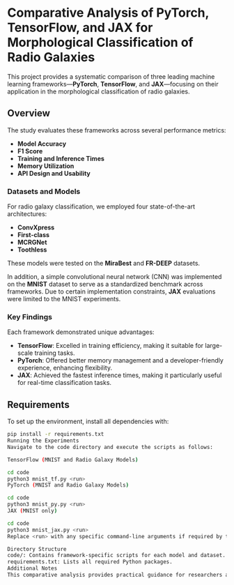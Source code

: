 # Comparative Analysis of PyTorch, TensorFlow, and JAX for Morphological Classification of Radio Galaxies

This project provides a systematic comparison of three leading machine learning frameworks—**PyTorch**, **TensorFlow**, and **JAX**—focusing on their application in the morphological classification of radio galaxies. 

## Overview

The study evaluates these frameworks across several performance metrics:
- **Model Accuracy**
- **F1 Score**
- **Training and Inference Times**
- **Memory Utilization**
- **API Design and Usability**

### Datasets and Models

For radio galaxy classification, we employed four state-of-the-art architectures:
- **ConvXpress**
- **First-class**
- **MCRGNet**
- **Toothless**

These models were tested on the **MiraBest** and **FR-DEEP** datasets.

In addition, a simple convolutional neural network (CNN) was implemented on the **MNIST** dataset to serve as a standardized benchmark across frameworks. Due to certain implementation constraints, **JAX** evaluations were limited to the MNIST experiments.

### Key Findings

Each framework demonstrated unique advantages:
- **TensorFlow**: Excelled in training efficiency, making it suitable for large-scale training tasks.
- **PyTorch**: Offered better memory management and a developer-friendly experience, enhancing flexibility.
- **JAX**: Achieved the fastest inference times, making it particularly useful for real-time classification tasks.

## Requirements

To set up the environment, install all dependencies with:

```bash
pip install -r requirements.txt
Running the Experiments
Navigate to the code directory and execute the scripts as follows:

TensorFlow (MNIST and Radio Galaxy Models)

cd code
python3 mnist_tf.py <run>
PyTorch (MNIST and Radio Galaxy Models)

cd code
python3 mnist_py.py <run>
JAX (MNIST only)

cd code
python3 mnist_jax.py <run>
Replace <run> with any specific command-line arguments if required by the script.

Directory Structure
code/: Contains framework-specific scripts for each model and dataset.
requirements.txt: Lists all required Python packages.
Additional Notes
This comparative analysis provides practical guidance for researchers and practitioners, highlighting framework-specific trade-offs to aid in selecting appropriate tools for radio galaxy classification and similar computer vision tasks.
